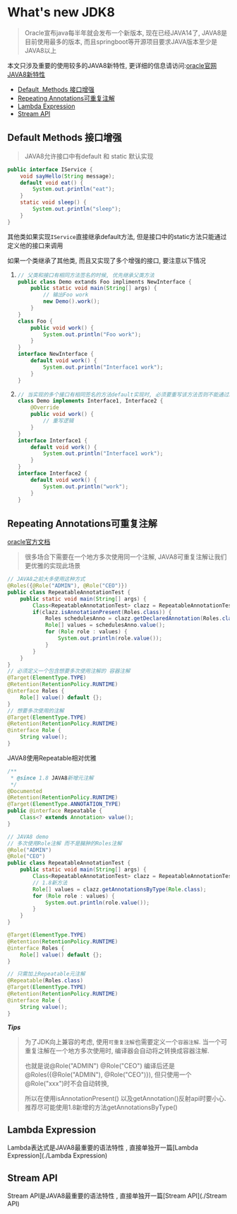 # What's new JDK8

> Oracle宣布java每半年就会发布一个新版本, 现在已经JAVA14了, JAVA8是目前使用最多的版本, 而且springboot等开源项目要求JAVA版本至少是JAVA8以上

本文只涉及重要的使用较多的JAVA8新特性, 更详细的信息请访问:[oracle官网JAVA8新特性](https://www.oracle.com/java/technologies/javase/8-whats-new.html)

- <a href="#Default Methods">Default  Methods 接口增强</a>
- <a href="#Repeating Annotations">Repeating Annotations可重复注解</a>
- <a href="#Lambda Expression">Lambda Expression</a>
- <a href="#Stream API">Stream API</a>



## <a name="Default Methods">Default  Methods 接口增强</a>

> JAVA8允许接口中有default 和 static 默认实现

```java
public interface IService {
    void sayHello(String message);
    default void eat() {
        System.out.println("eat");
    }
    static void sleep() {
        System.out.println("sleep");
    }
}    
```

其他类如果实现`IService`直接继承default方法, 但是接口中的static方法只能通过定义他的接口来调用

如果一个类继承了其他类, 而且又实现了多个增强的接口, 要注意以下情况

1. ```java
   // 父类和接口有相同方法签名的时候, 优先继承父类方法
   public class Demo extands Foo impliments NewInterface {
       public static void main(String[] args) {
           // 输出Foo work
           new Demo().work();
       }
   }
   class Foo {
       public void work() {
           System.out.println("Foo work");
       }
   }
   interface NewInterface {
       default void work() {
           System.out.println("Interface1 work");
       }
   }
   ```

2. ```java
   // 当实现的多个接口有相同签名的方法default实现时, 必须要重写该方法否则不能通过编译
   class Demo implements Interface1, Interface2 {
       @Override
       public void work() {
           // 重写逻辑
       }
   }
   interface Interface1 {
       default void work() {
           System.out.println("Interface1 work");
       }
   }
   interface Interface2 {
       default void work() {
           System.out.println("work");
       }
   }
   ```
   
   

## <a name="Repeating Annotations">Repeating Annotations可重复注解</a>

[oracle官方文档]( https://docs.oracle.com/javase/tutorial/java/annotations/repeating.html )

> 很多场合下需要在一个地方多次使用同一个注解, JAVA8可重复注解让我们更优雅的实现此场景

```java
// JAVA8之前大多使用这种方式
@Roles({@Role("ADMIN"), @Role("CEO")})
public class RepeatableAnnotationTest {
    public static void main(String[] args) {
        Class<RepeatableAnnotationTest> clazz = RepeatableAnnotationTest.class;
        if(clazz.isAnnotationPresent(Roles.class)) {
            Roles schedulesAnno = clazz.getDeclaredAnnotation(Roles.class);
            Role[] values = schedulesAnno.value();
            for (Role role : values) {
                System.out.println(role.value());
            }
        }
    }
}
// 必须定义一个包含想要多次使用注解的 容器注解
@Target(ElementType.TYPE)
@Retention(RetentionPolicy.RUNTIME)
@interface Roles {
    Role[] value() default {};
}
// 想要多次使用的注解
@Target(ElementType.TYPE)
@Retention(RetentionPolicy.RUNTIME)
@interface Role {
    String value();
}
```

JAVA8使用Repeatable相对优雅

```java
/**
 * @since 1.8 JAVA8新增元注解
 */
@Documented
@Retention(RetentionPolicy.RUNTIME)
@Target(ElementType.ANNOTATION_TYPE)
public @interface Repeatable {
    Class<? extends Annotation> value();
}
```

```java
// JAVA8 demo
// 多次使用Role注解 而不是臃肿的Roles注解
@Role("ADMIN")
@Role("CEO")
public class RepeatableAnnotationTest {
    public static void main(String[] args) {
        Class<RepeatableAnnotationTest> clazz = RepeatableAnnotationTest.class;
        // 1.8新方法
        Role[] values = clazz.getAnnotationsByType(Role.class);
        for (Role role : values) {
            System.out.println(role.value());
        }
    }
}

@Target(ElementType.TYPE)
@Retention(RetentionPolicy.RUNTIME)
@interface Roles {
    Role[] value() default {};
}

// 只需加上Repeatable元注解
@Repeatable(Roles.class)
@Target(ElementType.TYPE)
@Retention(RetentionPolicy.RUNTIME)
@interface Role {
    String value();
}
```

***Tips***

> 为了JDK向上兼容的考虑, 使用`可重复注解`也需要定义一个`容器注解`. 当一个可重复注解在一个地方多次使用时, 编译器会自动将之转换成容器注解.
>
> 也就是说@Role("ADMIN") @Role("CEO") 编译后还是@Roles({@Role("ADMIN"), @Role("CEO")}), 但只使用一个@Role("xxx")时不会自动转换,
>
> 所以在使用isAnnotationPresent() 以及getAnnotation()反射api时要小心. 推荐尽可能使用1.8新增的方法getAnnotationsByType()



## <a name="Lambda Expression">Lambda Expression</a>

Lambda表达式是JAVA8最重要的语法特性 , 直接单独开一篇[Lambda Expression](./Lambda Expression)

## <a name="Stream API">Stream API</a>

Stream API是JAVA8最重要的语法特性 , 直接单独开一篇[Stream API](./Stream API)